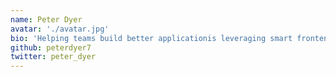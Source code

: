 ```yaml
---
name: Peter Dyer
avatar: './avatar.jpg'
bio: 'Helping teams build better applicationis leveraging smart frontends (React, Gatsby) and serverless backends (AWS Amplify).'
github: peterdyer7
twitter: peter_dyer
---
```

